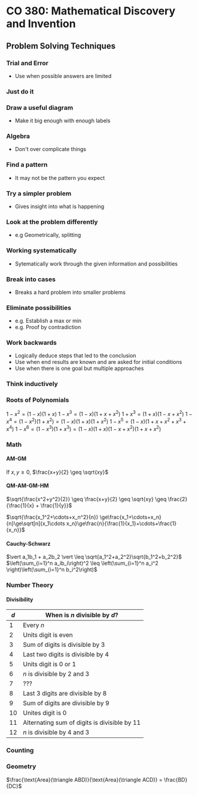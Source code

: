 # CO 380: Mathematical Discovery and Invention

## Problem Solving Techniques

### Trial and Error
- Use when possible answers are limited

### Just do it

### Draw a useful diagram
- Make it big enough with enough labels

### Algebra
- Don't over complicate things

### Find a pattern
- It may not be the pattern you expect

### Try a simpler problem
- Gives insight into what is happening

### Look at the problem differently
- e.g Geometrically, splitting

### Working systematically
- Sytematically work through the given information and possibilities

### Break into cases 
- Breaks a hard problem into smaller problems

### Eliminate possibilities
- e.g. Establish a max or min
- e.g. Proof by contradiction

### Work backwards
- Logically deduce steps that led to the conclusion
- Use when end results are known and are asked for initial conditions
- Use when there is one goal but multiple approaches

### Think inductively

### Roots of Polynomials
$1-x^2 = (1-x)(1+x)$
$1-x^3 = (1-x)(1+x+x^2)$
$1+x^3 = (1+x)(1-x+x^2)$
$1−x^4 = (1−x^2)(1+x^2) = (1−x)(1+x)(1+x^2)$
$1−x^5 = (1−x)(1+x+x^2 +x^3 +x^4)$
$1−x^6 = (1−x^3)(1+x^3) = (1−x)(1+x)(1−x+x^2)(1+x+x^2)$

### Math
#### AM-GM
If $x,y \geq 0$, $\frac{x+y}{2} \geq \sqrt{xy}$

#### QM-AM-GM-HM
$\sqrt{\frac{x^2+y^2}{2}} \geq \frac{x+y}{2} \geq \sqrt{xy} \geq \frac{2}{\frac{1}{x} + \frac{1}{y}}$

$\sqrt{\frac{x_1^2+\cdots+x_n^2}{n}} \ge\frac{x_1+\cdots+x_n}{n}\ge\sqrt[n]{x_1\cdots x_n}\ge\frac{n}{\frac{1}{x_1}+\cdots+\frac{1}{x_n}}$

#### Cauchy-Schwarz
$\vert a_1b_1 + a_2b_2 \vert \leq \sqrt{a_1^2+a_2^2}\sqrt{b_1^2+b_2^2}$
$\left(\sum_{i=1}^n a_ib_i\right)^2 \leq \left(\sum_{i=1}^n a_i^2 \right)\left(\sum_{i=1}^n b_i^2\right)$

### Number Theory
#### Divisibility
$d$ | When is $n$ divisible by $d$?
--- | ---
1 | Every $n$
2 | Units digit is even
3 | Sum of digits is divisible by 3
4 | Last two digits is divisible by 4
5 | Units digit is 0 or 1
6 | $n$ is divisible by 2 and 3
7 | ???
8 | Last 3 digits are divisible by 8
9 | Sum of digits are divisible by 9
10 | Unites digit is 0
11 | Alternating sum of digits is divisible by 11
12 | $n$ is divisible by 4 and 3

### Counting

### Geometry
$\frac{\text{Area}(\triangle ABD)}{\text{Area}(\triangle ACD)} = \frac{BD}{DC}$


